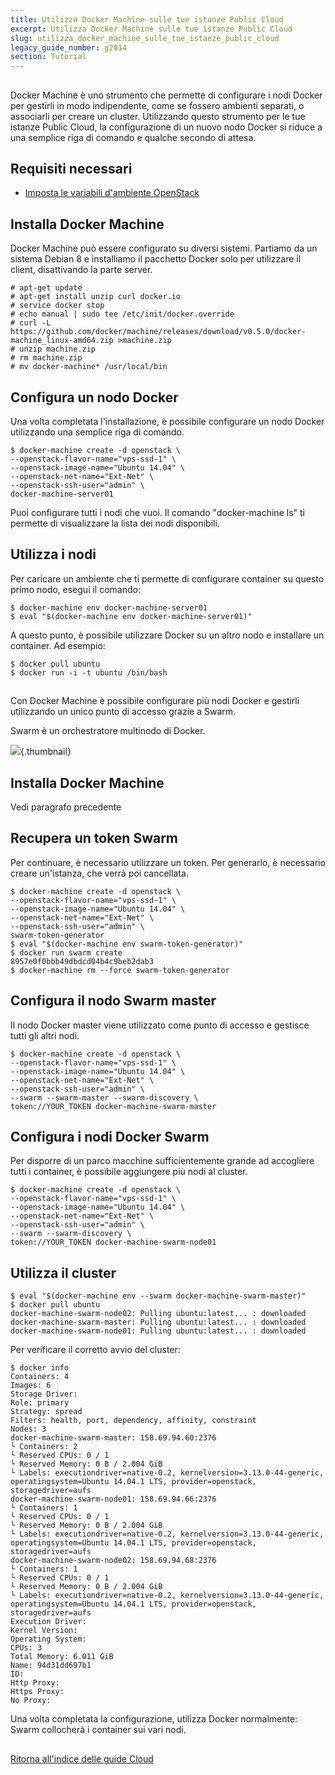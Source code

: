 ```yaml
---
title: Utilizza Docker Machine sulle tue istanze Public Cloud
excerpt: Utilizza Docker Machine sulle tue istanze Public Cloud
slug: utilizza_docker_machine_sulle_tue_istanze_public_cloud
legacy_guide_number: g2014
section: Tutorial
---
```



## 
Docker Machine è uno strumento che permette di configurare i nodi Docker per gestirli in modo indipendente, come se fossero ambienti separati, o associarli per creare un cluster.
Utilizzando questo strumento per le tue istanze Public Cloud, la configurazione di un nuovo nodo Docker si riduce a una semplice riga di comando e qualche secondo di attesa.


## Requisiti necessari

- [Imposta le variabili d'ambiente OpenStack]({legacy}1852)




## Installa Docker Machine
Docker Machine può essere configurato su diversi sistemi.
Partiamo da un sistema Debian 8 e installiamo il pacchetto Docker solo per utilizzare il client, disattivando la parte server.


```
# apt-get update
# apt-get install unzip curl docker.io
# service docker stop
# echo manual | sudo tee /etc/init/docker.override
# curl -L https://github.com/docker/machine/releases/download/v0.5.0/docker-machine_linux-amd64.zip >machine.zip
# unzip machine.zip
# rm machine.zip
# mv docker-machine* /usr/local/bin
```




## Configura un nodo Docker
Una volta completata l'installazione, è possibile configurare un nodo Docker utilizzando una semplice riga di comando.


```
$ docker-machine create -d openstack \
--openstack-flavor-name="vps-ssd-1" \
--openstack-image-name="Ubuntu 14.04" \
--openstack-net-name="Ext-Net" \
--openstack-ssh-user="admin" \
docker-machine-server01
```


Puoi configurare tutti i nodi che vuoi. Il comando "docker-machine ls" ti permette di visualizzare la lista dei nodi disponibili.


## Utilizza i nodi
Per caricare un ambiente che ti permette di configurare container su questo primo nodo, esegui il comando:


```
$ docker-machine env docker-machine-server01
$ eval "$(docker-machine env docker-machine-server01)"
```


A questo punto, è possibile utilizzare Docker su un altro nodo e installare un container. Ad esempio:


```
$ docker pull ubuntu
$ docker run -i -t ubuntu /bin/bash
```




## 
Con Docker Machine è possibile configurare più nodi Docker e gestirli utilizzando un unico punto di accesso grazie a Swarm.

Swarm è un orchestratore multinodo di Docker.

![](images/img_3388.jpg){.thumbnail}


## Installa Docker Machine
Vedi paragrafo precedente


## Recupera un token Swarm
Per continuare, è necessario utilizzare un token. Per generarlo, è necessario creare un'istanza, che verrà poi cancellata.


```
$ docker-machine create -d openstack \
--openstack-flavor-name="vps-ssd-1" \
--openstack-image-name="Ubuntu 14.04" \
--openstack-net-name="Ext-Net" \
--openstack-ssh-user="admin" \
swarm-token-generator
$ eval "$(docker-machine env swarm-token-generator)"
$ docker run swarm create
8957e0f0bbb49dbdcd04b4c9beb2dab3
$ docker-machine rm --force swarm-token-generator
```




## Configura il nodo Swarm master
Il nodo Docker master viene utilizzato come punto di accesso e gestisce tutti gli altri nodi.


```
$ docker-machine create -d openstack \
--openstack-flavor-name="vps-ssd-1" \
--openstack-image-name="Ubuntu 14.04" \
--openstack-net-name="Ext-Net" \
--openstack-ssh-user="admin" \
--swarm --swarm-master --swarm-discovery \
token://YOUR_TOKEN docker-machine-swarm-master
```




## Configura i nodi Docker Swarm
Per disporre di un parco macchine sufficientemente grande ad accogliere tutti i container, è possibile aggiungere più nodi al cluster.


```
$ docker-machine create -d openstack \
--openstack-flavor-name="vps-ssd-1" \
--openstack-image-name="Ubuntu 14.04" \
--openstack-net-name="Ext-Net" \
--openstack-ssh-user="admin" \
--swarm --swarm-discovery \
token://YOUR_TOKEN docker-machine-swarm-node01
```




## Utilizza il cluster

```
$ eval "$(docker-machine env --swarm docker-machine-swarm-master)"
$ docker pull ubuntu
docker-machine-swarm-node02: Pulling ubuntu:latest... : downloaded
docker-machine-swarm-master: Pulling ubuntu:latest... : downloaded
docker-machine-swarm-node01: Pulling ubuntu:latest... : downloaded
```


Per verificare il corretto avvio del cluster:


```
$ docker info
Containers: 4
Images: 6
Storage Driver:
Role: primary
Strategy: spread
Filters: health, port, dependency, affinity, constraint
Nodes: 3
docker-machine-swarm-master: 158.69.94.60:2376
└ Containers: 2
└ Reserved CPUs: 0 / 1
└ Reserved Memory: 0 B / 2.004 GiB
└ Labels: executiondriver=native-0.2, kernelversion=3.13.0-44-generic, operatingsystem=Ubuntu 14.04.1 LTS, provider=openstack, storagedriver=aufs
docker-machine-swarm-node01: 158.69.94.66:2376
└ Containers: 1
└ Reserved CPUs: 0 / 1
└ Reserved Memory: 0 B / 2.004 GiB
└ Labels: executiondriver=native-0.2, kernelversion=3.13.0-44-generic, operatingsystem=Ubuntu 14.04.1 LTS, provider=openstack, storagedriver=aufs
docker-machine-swarm-node02: 158.69.94.68:2376
└ Containers: 1
└ Reserved CPUs: 0 / 1
└ Reserved Memory: 0 B / 2.004 GiB
└ Labels: executiondriver=native-0.2, kernelversion=3.13.0-44-generic, operatingsystem=Ubuntu 14.04.1 LTS, provider=openstack, storagedriver=aufs
Execution Driver:
Kernel Version:
Operating System:
CPUs: 3
Total Memory: 6.011 GiB
Name: 94d31dd697b1
ID:
Http Proxy:
Https Proxy:
No Proxy:
```


Una volta completata la configurazione, utilizza Docker normalmente: Swarm collocherà i container sui vari nodi.


## 
[Ritorna all'indice delle guide Cloud]({legacy}1785)

